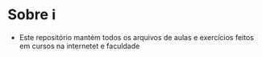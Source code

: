 # Sobre ℹ️
- Este repositório mantém todos os arquivos de aulas e exercícios feitos em cursos na internetet e faculdade

